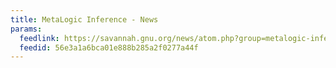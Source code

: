 ```yaml
---
title: MetaLogic Inference - News
params:
  feedlink: https://savannah.gnu.org/news/atom.php?group=metalogic-inference
  feedid: 56e3a1a6bca01e888b285a2f0277a44f
---
```

